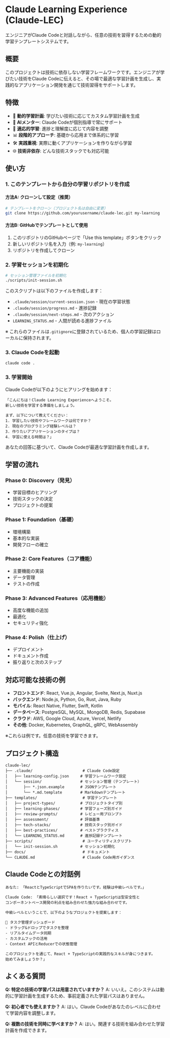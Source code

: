 # Claude Learning Experience (Claude-LEC)

エンジニアがClaude Codeと対話しながら、任意の技術を習得するための動的学習テンプレートシステムです。

## 概要

このプロジェクトは技術に依存しない学習フレームワークです。エンジニアが学びたい技術をClaude Codeに伝えると、その場で最適な学習計画を生成し、実践的なアプリケーション開発を通じて技術習得をサポートします。

## 特徴

- 🎯 **動的学習計画**: 学びたい技術に応じてカスタム学習計画を生成
- 🤖 **AIメンター**: Claude Codeが個別指導で常にサポート
- 🔄 **適応的学習**: 進捗と理解度に応じて内容を調整
- 📊 **段階的アプローチ**: 基礎から応用まで体系的に学習
- 🛠 **実践重視**: 実際に動くアプリケーションを作りながら学習
- 🌐 **技術非依存**: どんな技術スタックでも対応可能

## 使い方

### 1. このテンプレートから自分の学習リポジトリを作成

#### 方法A: クローンして設定（推奨）
```bash
# テンプレートをクローン（プロジェクト名は自由に変更）
git clone https://github.com/yourusername/claude-lec.git my-learning
```

#### 方法B: GitHubでテンプレートとして使用
1. このリポジトリのGitHubページで「Use this template」ボタンをクリック
2. 新しいリポジトリ名を入力（例: `my-learning`）
3. リポジトリを作成してクローン

### 2. 学習セッションを初期化

```bash
# セッション管理ファイルを初期化
./scripts/init-session.sh
```

このスクリプトは以下のファイルを作成します：
- `.claude/session/current-session.json` - 現在の学習状態
- `.claude/session/progress.md` - 進捗記録
- `.claude/session/next-steps.md` - 次のアクション
- `LEARNING_STATUS.md` - 人間が読める進捗ファイル

※ これらのファイルは`.gitignore`に登録されているため、個人の学習記録はローカルに保持されます。

### 3. Claude Codeを起動

```bash
claude code .
```

### 3. 学習開始

Claude Codeが以下のようにヒアリングを始めます：

```
「こんにちは！Claude Learning Experienceへようこそ。
新しい技術を学習する準備をしましょう。

まず、以下について教えてください：
1. 学習したい技術やフレームワークは何ですか？
2. 現在のプログラミング経験レベルは？
3. 作りたいアプリケーションのタイプは？
4. 学習に使える時間は？」
```

あなたの回答に基づいて、Claude Codeが最適な学習計画を作成します。

## 学習の流れ

### Phase 0: Discovery（発見）
- 学習目標のヒアリング
- 技術スタックの決定
- プロジェクトの提案

### Phase 1: Foundation（基礎）
- 環境構築
- 基本的な実装
- 開発フローの確立

### Phase 2: Core Features（コア機能）
- 主要機能の実装
- データ管理
- テストの作成

### Phase 3: Advanced Features（応用機能）
- 高度な機能の追加
- 最適化
- セキュリティ強化

### Phase 4: Polish（仕上げ）
- デプロイメント
- ドキュメント作成
- 振り返りと次のステップ

## 対応可能な技術の例

- **フロントエンド**: React, Vue.js, Angular, Svelte, Next.js, Nuxt.js
- **バックエンド**: Node.js, Python, Go, Rust, Java, Ruby
- **モバイル**: React Native, Flutter, Swift, Kotlin
- **データベース**: PostgreSQL, MySQL, MongoDB, Redis, Supabase
- **クラウド**: AWS, Google Cloud, Azure, Vercel, Netlify
- **その他**: Docker, Kubernetes, GraphQL, gRPC, WebAssembly

※これらは例です。任意の技術を学習できます。

## プロジェクト構造

```
claude-lec/
├── .claude/                      # Claude Code設定
│   ├── learning-config.json     # 学習フレームワーク設定
│   └── session/                 # セッション管理（テンプレート）
│       ├── *.json.example       # JSONテンプレート
│       └── *.md.template        # Markdownテンプレート
├── templates/                    # 学習テンプレート
│   ├── project-types/           # プロジェクトタイプ別
│   ├── learning-phases/         # 学習フェーズ別ガイド
│   ├── review-prompts/          # レビュー用プロンプト
│   ├── assessment/              # 評価基準
│   ├── tech-stacks/             # 技術スタック別ガイド
│   ├── best-practices/          # ベストプラクティス
│   └── LEARNING_STATUS.md       # 進捗記録テンプレート
├── scripts/                      # ユーティリティスクリプト
│   └── init-session.sh          # セッション初期化
├── docs/                         # ドキュメント
└── CLAUDE.md                     # Claude Code用ガイダンス
```

## Claude Codeとの対話例

```
あなた: 「ReactとTypeScriptでSPAを作りたいです。経験は中級レベルです。」

Claude Code: 「素晴らしい選択です！React + TypeScriptは型安全性と
コンポーネントベース開発の利点を組み合わせた強力な組み合わせです。

中級レベルということで、以下のようなプロジェクトを提案します：

📱 タスク管理ダッシュボード
- ドラッグ&ドロップでタスクを整理
- リアルタイムデータ同期
- カスタムフックの活用
- Context APIとReducerでの状態管理

このプロジェクトを通じて、React + TypeScriptの実践的なスキルが身につきます。
始めてみましょうか？」
```

## よくある質問

**Q: 特定の技術の学習パスは用意されていますか？**
A: いいえ。このシステムは動的に学習計画を生成するため、事前定義された学習パスはありません。

**Q: 初心者でも使えますか？**
A: はい。Claude Codeがあなたのレベルに合わせて学習内容を調整します。

**Q: 複数の技術を同時に学べますか？**
A: はい。関連する技術を組み合わせた学習計画を作成できます。

